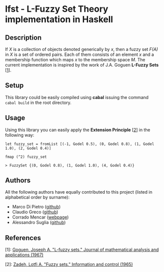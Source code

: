 # lfst - L-Fuzzy Set Theory implementation in Haskell

## Description

If *X* is a collection of objects denoted generically by *x*, then a fuzzy set *F(A)* in *X* is a set of ordered pairs. Each of them consists of an element *x* and a membership function which maps *x* to the membership space *M*. The current implementation is inspired by the work of J.A. Goguen **L-Fuzzy Sets** [[1](#lfuzzysets)].

## Setup 

This library could be easily compiled using **cabal** issuing the command `cabal build` in the root directory.

## Usage

Using this library you can easily apply the **Extension Principle** [[2](#fuzzysets)] in the following way:
```
let fuzzy_set = fromList [(-1, Godel 0.5), (0, Godel 0.8), (1, Godel 1.0), (2, Godel 0.4)]

fmap (^2) fuzzy_set 

> FuzzySet {(0, Godel 0.8), (1, Godel 1.0), (4, Godel 0.4)}
```

## Authors

All the following authors have equally contributed to this project (listed in alphabetical order by surname):

- Marco Di Pietro ([github](https://github.com/mdip))
- Claudio Greco ([github](https://github.com/claudiogreco))
- Corrado Mencar ([webpage](https://sites.google.com/site/cilabuniba/people/faculty/mencar))
- Alessandro Suglia ([github](https://github.com/aleSuglia))
 
## References
<a name="lfuzzysets">[1]:</a> [Goguen, Joseph A. "L-fuzzy sets." Journal of mathematical analysis and applications (1967)](http://www.sciencedirect.com/science/article/pii/0022247X67901898)

<a name="fuzzysets">[2]:</a> [Zadeh, Lotfi A. "Fuzzy sets." Information and control (1965)](http://www.sciencedirect.com/science/article/pii/S001999586590241X)
